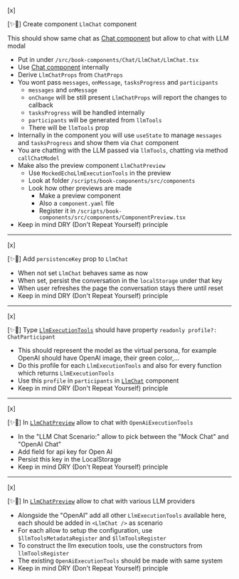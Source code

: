 [x]

[✨💞] Create component `LlmChat` component

This should show same chat as [Chat component](/src/book-components/Chat/Chat/Chat.tsx) but allow to chat with LLM modal

-   Put in under `/src/book-components/Chat/LlmChat/LlmChat.tsx`
-   Use [Chat component](/src/book-components/Chat/Chat/Chat.tsx) internally
-   Derive `LlmChatProps` from `ChatProps`
-   You wont pass `messages`, `onMessage`, `tasksProgress` and `participants`
    -   `messages` and `onMessage`
    -   `onChange` will be still present `LlmChatProps` will report the changes to callback
    -   `tasksProgress` will be handled internally
    -   `participants` will be generated from `llmTools`
    -   There will be `llmTools` prop
-   Internally in the component you will use `useState` to manage `messages` and `tasksProgress` and show them via `Chat` component
-   You are chatting with the LLM passed via `llmTools`, chatting via method `callChatModel`
-   Make also the preview component `LlmChatPreview`
    -   Use `MockedEchoLlmExecutionTools` in the preview
    -   Look at folder `/scripts/book-components/src/components`
    -   Look how other previews are made
        -   Make a preview component
        -   Also a `component.yaml` file
        -   Register it in `/scripts/book-components/src/components/ComponentPreview.tsx`
-   Keep in mind DRY (Don't Repeat Yourself) principle

---

[x]

[✨💞] Add `persistenceKey` prop to `LlmChat`

-   When not set `LlmChat` behaves same as now
-   When set, persist the conversation in the `localStorage` under that key
-   When user refreshes the page the conversation stays there until reset
-   Keep in mind DRY (Don't Repeat Yourself) principle

---

[x]

[✨💞] Type [`LlmExecutionTools`](/src/execution/LlmExecutionTools.ts) should have property `readonly profile?: ChatParticipant`

-   This should represent the model as the virtual persona, for example OpenAI should have OpenAI image, their green color,...
-   Do this profile for each `LlmExecutionTools` and also for every function which returns `LlmExecutionTools`
-   Use this `profile` in `participants` in [`LlmChat`](/src/book-components/Chat/LlmChat/LlmChat.tsx) component
-   Keep in mind DRY (Don't Repeat Yourself) principle

---

[x]

[✨💞] In [`LlmChatPreview`](/scripts/book-components/src/components/llm-chat/LlmChatPreview.tsx) allow to chat with `OpenAiExecutionTools`

-   In the "LLM Chat Scenario:" allow to pick between the "Mock Chat" and "OpenAI Chat"
-   Add field for api key for Open AI
-   Persist this key in the LocalStorage
-   Keep in mind DRY (Don't Repeat Yourself) principle

---

[x]

[✨💞] In [`LlmChatPreview`](/scripts/book-components/src/components/llm-chat/LlmChatPreview.tsx) allow to chat with various LLM providers

-   Alongside the "OpenAI" add all other `LlmExecutionTools` available here, each should be added in `<LlmChat />` as scenario
-   For each allow to setup the configuration, use `$llmToolsMetadataRegister` and `$llmToolsRegister`
-   To construct the llm execution tools, use the constructors from `llmToolsRegister`
-   The existing `OpenAiExecutionTools` should be made with same system
-   Keep in mind DRY (Don't Repeat Yourself) principle
